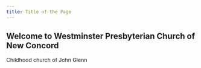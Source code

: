 ```yaml
---
title: Title of the Page
---
```

## Welcome to Westminster Presbyterian Church of New Concord

Childhood church of John Glenn
